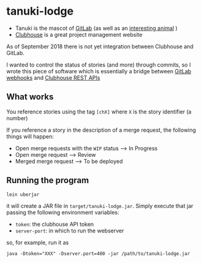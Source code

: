 # tanuki-lodge

- Tanuki is the mascot of [GitLab](https://gitlab.org) (as well as an [interesting animal](https://www.tofugu.com/japan/tanuki/) )
- [Clubhouse](https://clubhouse.io) is a great project management website

As of September 2018 there is not yet integration between Clubhouse and GitLab.

I wanted to control the status of stories (and more) through commits, so I wrote this piece of software which is essentially a bridge between [GitLab webhooks](https://docs.gitlab.com/ce/user/project/integrations/webhooks.html) and [Clubhouse REST APIs](https://clubhouse.io/api/rest/v2/)

## What works

You reference stories using the tag `[chX]` where `X` is the story identifier (a number)

If you reference a story in the description of a merge request, the following things will happen:

- Open merge requests with the `WIP` status --> In Progress
- Open merge request --> Review
- Merged merge request --> To be deployed


## Running the program

```
lein uberjar
```

it will create a JAR file in `target/tanuki-lodge.jar`. Simply execute that jar passing the following environment variables:

* `token`: the clubhouse API token
* `server-port`: in which to run the webserver

so, for example, run it as

`java -Dtoken="XXX" -Dserver.port=400 -jar /path/to/tanuki-lodge.jar`
